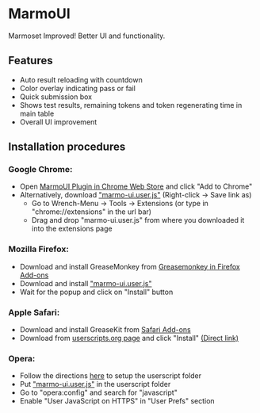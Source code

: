 # MarmoUI


Marmoset Improved! Better UI and functionality.

## Features
* Auto result reloading with countdown
* Color overlay indicating pass or fail
* Quick submission box
* Shows test results, remaining tokens and token regenerating time in main table
* Overall UI improvement


## Installation procedures

### Google Chrome:
* Open [MarmoUI Plugin in Chrome Web Store](https://chrome.google.com/webstore/detail/marmoui/plhonglcpnmkaafmedmbcelnbjlkmfid) and click "Add to Chrome"
* Alternatively, download ["marmo-ui.user.js"](http://userscripts.org/scripts/source/157749.user.js) (Right-click -> Save link as)
    * Go to Wrench-Menu -> Tools -> Extensions (or type in "chrome://extensions" in the url bar)
    * Drag and drop "marmo-ui.user.js" from where you downloaded it into the extensions page

### Mozilla Firefox:
* Download and install GreaseMonkey from [Greasemonkey in Firefox Add-ons](https://addons.mozilla.org/en-US/firefox/addon/greasemonkey/)
* Download and install ["marmo-ui.user.js"](http://userscripts.org/scripts/source/157749.user.js)
* Wait for the popup and click on "Install" button

### Apple Safari:
* Download and install GreaseKit from [Safari Add-ons](http://safariaddons.com/en-US/safari/addon/43)
* Download from [userscripts.org page](http://userscripts.org/scripts/show/157749) and click "Install" [(Direct link)](http://userscripts.org/scripts/source/157749.user.js)

### Opera:
* Follow the directions [here](http://www.opera.com/docs/userjs/using/#writingscripts) to setup the userscript folder
* Put ["marmo-ui.user.js"](http://userscripts.org/scripts/source/157749.user.js) in the userscript folder
* Go to "opera:config" and search for "javascript"
* Enable "User JavaScript on HTTPS" in "User Prefs" section
